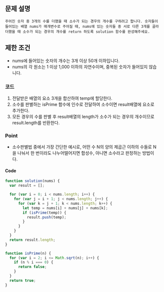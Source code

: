 ## 문제 설명

    주어진 숫자 중 3개의 수를 더했을 때 소수가 되는 경우의 개수를 구하려고 합니다. 숫자들이 들어있는 배열 nums가 매개변수로 주어질 때, nums에 있는 숫자들 중 서로 다른 3개를 골라 더했을 때 소수가 되는 경우의 개수를 return 하도록 solution 함수를 완성해주세요.

## 제한 조건

- nums에 들어있는 숫자의 개수는 3개 이상 50개 이하입니다.
- nums의 각 원소는 1 이상 1,000 이하의 자연수이며, 중복된 숫자가 들어있지 않습니다.

### 코드

1. 전달받은 배열의 요소 3개을 합산하여 temp에 할당한다.
2. 소수를 판별하는 isPrime 함수에 인수로 전달하여 소수이면 result배열에 요소로 추가한다.
3. 모든 경우의 수를 판별 후 result배열의 length가 소수가 되는 경우의 개수이므로 result.length를 반환한다.

### Point

- 소수판별법 중에서 가장 간단한 예시로, 어떤 수 N의 양의 제곱근 이하의 수들로 N을 나눠서 한 번이라도 나누어떨어지면 합성수, 아니면 소수라고 판정하는 방법이다.

#### Code

```js
function solution(nums) {
  var result = [];

  for (var i = 0; i < nums.length; i++) {
    for (var j = i + 1; j < nums.length; j++) {
      for (var k = j + 1; k < nums.length; k++) {
        let temp = nums[i] + nums[j] + nums[k];
        if (isPrime(temp)) {
          result.push(temp);
        }
      }
    }
  }
  return result.length;
}

function isPrime(n) {
  for (var i = 2; i <= Math.sqrt(n); i++) {
    if (n % i === 0) {
      return false;
    }
  }
  return true;
}
```
